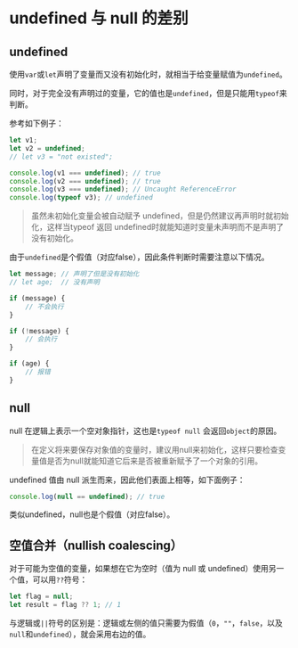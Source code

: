 # undefined 与 null 的差别
## undefined
使用`var`或`let`声明了变量而又没有初始化时，就相当于给变量赋值为`undefined`。

同时，对于完全没有声明过的变量，它的值也是`undefined`，但是只能用`typeof`来判断。

参考如下例子：
```js
let v1;
let v2 = undefined;
// let v3 = "not existed";

console.log(v1 === undefined); // true
console.log(v2 === undefined); // true
console.log(v3 === undefined); // Uncaught ReferenceError
console.log(typeof v3); // undefined
```

> 虽然未初始化变量会被自动赋予 undefined，但是仍然建议再声明时就初始化，这样当typeof 返回 undefined时就能知道时变量未声明而不是声明了没有初始化。

由于`undefined`是个假值（对应false），因此条件判断时需要注意以下情况。
```js
let message; // 声明了但是没有初始化
// let age;  // 没有声明

if (message) {
    // 不会执行
}

if (!message) {
    // 会执行
}

if (age) {
    // 报错
}
```

## null

null 在逻辑上表示一个空对象指针，这也是`typeof null` 会返回`object`的原因。
> 在定义将来要保存对象值的变量时，建议用null来初始化，这样只要检查变量值是否为null就能知道它后来是否被重新赋予了一个对象的引用。

undefined 值由 null 派生而来，因此他们表面上相等，如下面例子：
```js
console.log(null == undefined); // true
```
类似undefined，null也是个假值（对应false）。

## 空值合并（nullish coalescing）
对于可能为空值的变量，如果想在它为空时（值为 null 或 undefined）使用另一个值，可以用`??`符号：
```js
let flag = null;
let result = flag ?? 1; // 1
```

与逻辑或`||`符号的区别是：逻辑或左侧的值只需要为假值（`0`，`""`，`false`，以及`null`和`undefined`），就会采用右边的值。
